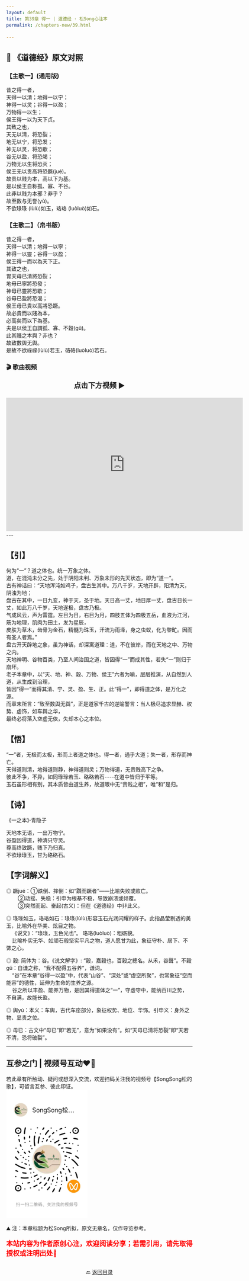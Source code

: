 ```yaml
---
layout: default
title: 第39章 得一 | 道德经 · 松Song心注本
permalink: /chapters-new/39.html

---
```


## 📜 《道德经》原文对照
### 【主歌一】(通用版) 
昔之得一者，<br>
天得一以清；地得一以宁；<br>
神得一以灵；谷得一以盈；<br>
万物得一以生；<br>
侯王得一以为天下贞。<br>
其致之也，<br>
天无以清，将恐裂；<br>
地无以宁，将恐发；<br>
神无以灵，将恐歇；<br>
谷无以盈，将恐竭；<br>
万物无以生将恐灭；<br>
侯王无以贵高将恐蹶(jué)。<br>
故贵以贱为本，高以下为基。<br>
是以侯王自称孤、寡、不谷。<br>
此非以贱为本邪？非乎？<br>
故至数与无誉(yù)。<br>
不欲琭琭 (lùlù)如玉，珞珞 (luòluò)如石。<br>

### 【主歌二】（帛书版）
昔之得一者，<br>
天得一以清；地得一以寧；<br>
神得一以靈；谷得一以盈；<br>
侯王得一而以為天下正。<br>
其致之也，<br>
胃天毋已清將恐裂；<br>
地毋已寧將恐發；<br>
神毋已靈將恐歇；<br>
谷毋已盈將恐渴；<br>
侯王毋已貴以高將恐蹶。<br>
故必貴而以賤為本，<br>
必高矣而以下為基。<br>
夫是以侯王自謂孤、寡、不穀(gǔ)。<br>
此其賤之本與？非也？<br>
故致數舆无舆。<br>
是故不欲祿祿(lùlù)若玉，硌硌(luòluò)若石。<br>

### 🎬 歌曲视频
<p style="text-align:center; font-size:1.2rem; font-weight:bold;">
  点击下方视频 ▶️
</p>

<iframe
  src="https://streamable.com/e/4oph7e"
  width="640"
  height="360"
  frameborder="0"
  allowfullscreen
  loading="lazy">
</iframe>
---

## 【引】
何为“一”？道之体也。统一万象之体。<br>
道，在混沌未分之先，处于阴阳未判、万象未形的先天状态，即为“道一”。<br>
古有神话曰：“天地浑沌如鸡子，盘古生其中。万八千岁，天地开辟，阳清为天，阴浊为地；<br>
盘古在其中，一日九变，神于天，圣于地。天日高一丈，地日厚一丈，盘古日长一丈，如此万八千岁，天地遂极，盘古乃极。<br>
气成风云，声为雷霆。左目为日，右目为月，四肢五体为四极五岳，血液为江河，筋为地理，肌肉为田土，发为星辰，<br>
皮肤为草木，齿骨为金石，精髓为珠玉，汗流为雨泽，身之虫蚁，化为黎甿。因而有圣人者焉。”<br>
盘古开天辟地之象，虽为神话，却深寓道理：道，不在彼岸，而在天地之中、万物之内。<br>
天地神明、谷物百类，乃至人间治国之道，皆因得“一”而成其性，若失“一”则归于崩坏。<br>
老子本章中，以“天、地、神、穀、万物、侯王”六者为喻，层层推演，从自然到人道，从生成到治理，<br>
皆因“得一”而得其清、宁、灵、盈、生、正。此“得一”，即得道之体，是万化之源。<br>
而章末所言：“致至数舆无舆”，正是道家千古的逆喻警言：当人极尽追求显赫、权势、虚饰，如车舆之华，<br>
最终必将落入空虚无依，失却本心之本位。<br>

## 【悟】
“一”者，无极而太极，形而上者道之体也。得一者，通乎大道；失一者，形存而神亡。<br>
天得道则清，地得道则静，神得道则灵；万物得道，无贵贱高下之争。<br>
彼此不争，不异，如同琭琭若玉、硌硌若石----在道中皆归于平等。<br>
玉石虽形相有别，其本质皆由道生养，故道眼中无“贵贱之相”，唯“和”是归。<br>

## 【诗】
《一之本》·青隐子<br>

天地本无语，一出万物宁。<br>
谷盈因得道，神清只守灵。<br>
尊高终致蹶，贱下乃归真。<br>
不欲琭琭玉，甘为硌硌石。<br>

## 【字词解义】

◎ 蹶jué：①跌倒、摔倒：如“躓而蹶者”——比喻失败或败亡。<br>
&nbsp;&nbsp;&nbsp;&nbsp;&nbsp;&nbsp;&nbsp;&nbsp;②动摇、失稳：引申为根基不稳，导致崩溃或倾覆。<br>
&nbsp;&nbsp;&nbsp;&nbsp;&nbsp;&nbsp;&nbsp;&nbsp;③突然而起、奋起(古义)：但在《道德经》中非此义。<br>

◎ 琭琭如玉，珞珞如石：琭琭(lùlù)形容玉石光润闪耀的样子。此指晶莹剔透的美玉，比喻外在华美、炫目之物。<br>
&nbsp;&nbsp;&nbsp;&nbsp;《说文》：“琭琭，玉色光也”。 珞珞(luòluò)：粗砺貌。<br>
&nbsp;&nbsp;&nbsp;&nbsp;比喻朴实无华、如顽石般坚实平凡之物，道人愿甘为此，象征守朴、居下、不饰之心。<br>

◎ 穀: 简体为：谷。《说文解字》: “穀，嘉穀也，百榖之總名。从禾，谷聲”。不穀gǔ：自谦之称，“我不配得五谷养”，谦词。<br>
&nbsp;&nbsp;&nbsp;&nbsp;“谷”在本章“谷得一以盈”中，代表“山谷”、“深处”或“虚空所聚”，也常象征“空而能容”的德性，延伸为生命的生养之源。<br>
&nbsp;&nbsp;&nbsp;&nbsp;谷之所以丰盈、能养万物，是因其得道体之“一”，守虚守中，能纳百川之势，不自满，故能长盈。<br>

◎ 舆yú：本义：车舆，古代车座部分，象征权势、地位、华饰。引申义：身外之物、显贵之位。<br>

◎ 毋已：古文中“毋已”即“若无”，意为“如果没有”。如“天毋已清将恐裂”即“天若不清，恐将破裂”。<br>

---
##  互参之门 | 视频号互动❤️🤝

若此章有所触动、疑问或想深入交流，欢迎扫码关注我的视频号【SongSong松的歌】，可留言互参、彼此印证。<br>
<img src="../img/qrcode_songsong.jpg" alt="扫码进入视频号" width="220">

⛰️ 注：本章标题为松Song所拟，原文无章名，仅作导览参考。<br>
<p style="color:red; font-size:18px; font-weight:bold;">
本站内容为作者原创心注，欢迎阅读分享；若需引用，请先取得授权或注明出处🙏
</p>

<p style="text-align:center; margin-top:2em;">
  🔙 <a href="{{ '/' | relative_url }}#catalog">返回目录</a>
</p>

